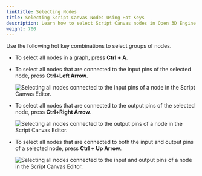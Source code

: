```yaml
---
linktitle: Selecting Nodes
title: Selecting Script Canvas Nodes Using Hot Keys
description: Learn how to select Script Canvas nodes in Open 3D Engine using hotkeys.
weight: 700
---
```


Use the following hot key combinations to select groups of nodes.

+ To select all nodes in a graph, press **Ctrl + A**.
+ To select all nodes that are connected to the input pins of the selected node, press **Ctrl+Left Arrow**.

    ![Selecting all nodes connected to the input pins of a node in the Script Canvas Editor.](/images/user-guide/scripting/script-canvas/nodes-selecting-1.gif)

+ To select all nodes that are connected to the output pins of the selected node, press **Ctrl+Right Arrow**.

    ![Selecting all nodes connected to the output pins of a node in the Script Canvas Editor.](/images/user-guide/scripting/script-canvas/nodes-selecting-2.gif)

+ To select all nodes that are connected to both the input and output pins of a selected node, press **Ctrl + Up Arrow**.

    ![Selecting all nodes connected to the input and output pins of a node in the Script Canvas Editor.](/images/user-guide/scripting/script-canvas/nodes-selecting-3.gif)
